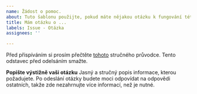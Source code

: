 ```yaml
---
name: Žádost o pomoc.
about: Tuto šablonu použijte, pokud máte nějakou otázku k fungování této aplikace.
title: Mám otázku o ...
labels: Issue - Otázka
assignees: ''

---
```


Před přispíváním si prosím přečtěte [tohoto](https://github.com/ShadyMedic/Poznavacky/blob/master/documents/CONTRIBUTING.md) stručného průvodce. Tento odstavec před odelsáním smažte.

**Popište výstižně vaši otázku**
Jasný a stručný popis informace, kterou požadujete.
Po odeslání otázky budete moci odpovídat na odpovědi ostatních, takže zde nezahrnujte více informací, než je nutné.

